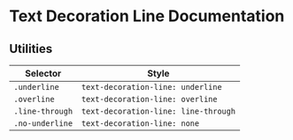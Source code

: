 # Text Decoration Line Documentation

## Utilities

| Selector        | Style                                |
| --------------- | ------------------------------------ |
| `.underline`    | `text-decoration-line: underline`    |
| `.overline`     | `text-decoration-line: overline`     |
| `.line-through` | `text-decoration-line: line-through` |
| `.no-underline` | `text-decoration-line: none`         |
